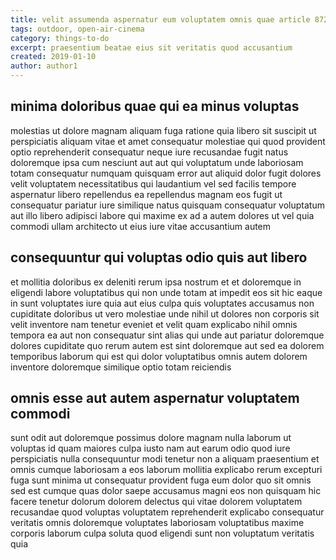 ```yaml
---
title: velit assumenda aspernatur eum voluptatem omnis quae article 8723
tags: outdoor, open-air-cinema
category: things-to-do
excerpt: praesentium beatae eius sit veritatis quod accusantium
created: 2019-01-10
author: author1
---
```


## minima doloribus quae qui ea minus voluptas

molestias ut dolore magnam aliquam fuga ratione quia libero sit suscipit ut perspiciatis aliquam vitae et amet consequatur molestiae qui quod provident optio reprehenderit consequatur neque iure recusandae fugit natus doloremque ipsa cum nesciunt aut aut qui voluptatum unde laboriosam totam consequatur numquam quisquam error aut aliquid dolor fugit dolores velit voluptatem necessitatibus qui laudantium vel sed facilis tempore aspernatur libero repellendus ea repellendus magnam eos fugit ut consequatur pariatur iure similique natus quisquam consequatur voluptatum aut illo libero adipisci labore qui maxime ex ad a autem dolores ut vel quia commodi ullam architecto ut eius iure vitae accusantium autem

## consequuntur qui voluptas odio quis aut libero

et mollitia doloribus ex deleniti rerum ipsa nostrum et et doloremque in eligendi labore voluptatibus qui non unde totam at impedit eos sit hic eaque in sunt voluptates iure quia aut eius culpa quis voluptates accusamus non cupiditate doloribus ut vero molestiae unde nihil ut dolores non corporis sit velit inventore nam tenetur eveniet et velit quam explicabo nihil omnis tempora ea aut non consequatur sint alias qui unde aut pariatur doloremque dolores cupiditate quo rerum autem est sint doloremque aut sed ea dolorem temporibus laborum qui est qui dolor voluptatibus omnis autem dolorem inventore doloremque similique optio totam reiciendis

## omnis esse aut autem aspernatur voluptatem commodi

sunt odit aut doloremque possimus dolore magnam nulla laborum ut voluptas id quam maiores culpa iusto nam aut earum odio quod iure perspiciatis nulla consequuntur modi tenetur non a aliquam praesentium et omnis cumque laboriosam a eos laborum mollitia explicabo rerum excepturi fuga sunt minima ut consequatur provident fuga eum dolor quo sit omnis sed est cumque quas dolor saepe accusamus magni eos non quisquam hic facere tenetur dolorum dolorem delectus qui vitae dolorem voluptatem recusandae quod voluptas voluptatem reprehenderit explicabo consequatur veritatis omnis doloremque voluptates laboriosam voluptatibus maxime corporis laborum culpa soluta quod eligendi sunt non voluptatum veritatis quia
